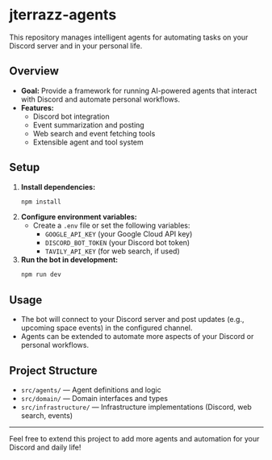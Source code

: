 # jterrazz-agents

This repository manages intelligent agents for automating tasks on your Discord server and in your personal life.

## Overview

- **Goal:** Provide a framework for running AI-powered agents that interact with Discord and automate personal workflows.
- **Features:**
  - Discord bot integration
  - Event summarization and posting
  - Web search and event fetching tools
  - Extensible agent and tool system

## Setup

1. **Install dependencies:**
   ```bash
   npm install
   ```
2. **Configure environment variables:**
   - Create a `.env` file or set the following variables:
     - `GOOGLE_API_KEY` (your Google Cloud API key)
     - `DISCORD_BOT_TOKEN` (your Discord bot token)
     - `TAVILY_API_KEY` (for web search, if used)
3. **Run the bot in development:**
   ```bash
   npm run dev
   ```

## Usage

- The bot will connect to your Discord server and post updates (e.g., upcoming space events) in the configured channel.
- Agents can be extended to automate more aspects of your Discord or personal workflows.

## Project Structure

- `src/agents/` — Agent definitions and logic
- `src/domain/` — Domain interfaces and types
- `src/infrastructure/` — Infrastructure implementations (Discord, web search, events)

---

Feel free to extend this project to add more agents and automation for your Discord and daily life!
